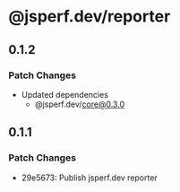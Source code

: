 # @jsperf.dev/reporter

## 0.1.2

### Patch Changes

- Updated dependencies
  - @jsperf.dev/core@0.3.0

## 0.1.1

### Patch Changes

- 29e5673: Publish jsperf.dev reporter
